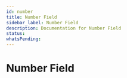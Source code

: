 ```yaml
---
id: number
title: Number Field
sidebar_label: Number Field
description: Documentation for Number Field
status: 
whatsPending: 
---
```


# Number Field

